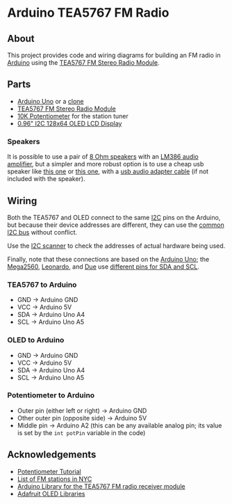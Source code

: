 # Arduino TEA5767 FM Radio

## About

This project provides code and wiring diagrams for building an FM radio in [Arduino](https://www.arduino.cc/) using the [TEA5767 FM Stereo Radio Module](https://amzn.to/2WUAYb7).

## Parts

* [Arduino Uno](https://amzn.to/2IlsEJt) or a [clone](https://amzn.to/2MOoApe)
* [TEA5767 FM Stereo Radio Module](https://amzn.to/2WUAYb7)
* [10K Potentiometer](https://amzn.to/2WtFVIq) for the station tuner
* [0.96" I2C 128x64 OLED LCD Display](https://amzn.to/2Ik1HpA)

### Speakers

It is possible to use a pair of [8 Ohm speakers](https://amzn.to/2IPS5C1) with an [LM386 audio amplifier](https://amzn.to/2Kmj4Z6), but a simpler and more robust option is to use a cheap usb speaker like [this one](https://amzn.to/2WJEwZy) or [this one](https://amzn.to/2XfpQWl), with a [usb audio adapter cable](https://amzn.to/2IJOUM1) (if not included with the speaker).

## Wiring

Both the TEA5767 and OLED connect to the same [I2C](https://en.wikipedia.org/wiki/I%C2%B2C) pins on the Arduino, but because their device addresses are different, they can use the [common I2C bus](https://www.arduino.cc/en/Reference/Wire) without conflict.

Use the [I2C scanner](https://playground.arduino.cc/Main/I2cScanner/) to check the addresses of actual hardware being used.

Finally, note that these connections are based on the [Arduino Uno](https://amzn.to/2IlsEJt); the [Mega2560](https://amzn.to/2KTp8aY), [Leonardo](https://amzn.to/2WHgyy1), and [Due](https://amzn.to/2FacTmw) use [different pins for SDA and SCL](https://www.arduino.cc/en/Reference/Wire).

### TEA5767 to Arduino

* GND -> Arduino GND
* VCC -> Arduino 5V
* SDA -> Arduino Uno A4
* SCL -> Arduino Uno A5

### OLED to Arduino

* GND -> Arduino GND
* VCC -> Arduino 5V
* SDA -> Arduino Uno A4
* SCL -> Arduino Uno A5

### Potentiometer to Arduino

* Outer pin (either left or right) -> Arduino GND
* Other outer pin (opposite side)  -> Arduino 5V
* Middle pin -> Arduino A2 (this can be any available analog pin; its value is set by the `int potPin` variable in the code)

## Acknowledgements

* [Potentiometer Tutorial](https://www.arduino.cc/en/Tutorial/Potentiometer)
* [List of FM stations in NYC](http://www.nyradioguide.com/freqlist.htm)
* [Arduino Library for the TEA5767 FM radio receiver module](https://github.com/simonmonk/arduino_TEA5767)
* [Adafruit OLED Libraries](https://learn.adafruit.com/monochrome-oled-breakouts/arduino-library-and-examples)
